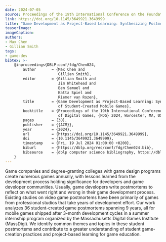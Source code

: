 ```yaml
---
date: 2024-07-05
source: Proceedings of the 19th International Conference on the Foundations of Digital Games
link: https://doi.org/10.1145/3649921.3649999
title: "Game Development as Project-Based Learning: Synthesizing Postmortems of Student-Created Mobile Games"
teaserImage: 
imageCaption: 
authors:
- Max Chen
- Gillian Smith
tags:
- game-dev
bibtex: >-
    @inproceedings{DBLP:conf/fdg/Chen024,
        author       = {Max Chen and
                        Gillian Smith},
        editor       = {Gillian Smith and
                        Jim Whitehead and
                        Ben Samuel and
                        Katta Spiel and
                        Riemer van Rozen},
        title        = {Game Development as Project-Based Learning: Synthesizing Postmortems
                        of Student-Created Mobile Games},
        booktitle    = {Proceedings of the 19th International Conference on the Foundations
                        of Digital Games, {FDG} 2024, Worcester, MA, USA, May 21-24, 2024},
        pages        = {38},
        publisher    = {{ACM}},
        year         = {2024},
        url          = {https://doi.org/10.1145/3649921.3649999},
        doi          = {10.1145/3649921.3649999},
        timestamp    = {Fri, 19 Jul 2024 01:00:00 +0200},
        biburl       = {https://dblp.org/rec/conf/fdg/Chen024.bib},
        bibsource    = {dblp computer science bibliography, https://dblp.org}
    }
---
```


Game companies and degree-granting colleges with game design programs create numerous games annually, with lessons learned from the development process holding significance for developers and game developer communities. Usually, game developers write postmortems to reflect on what went right and wrong in their game development process. Existing studies on video game postmortems have been primarily of games from professional studios that take years of development effort. Our work analyzes 36 student-created game postmortems spanning 9 years, all for mobile games shipped after 3-month development cycles in a summer internship program organized by the Massachusetts Digital Games Institute (MassDigi). We identify common themes and topics in these student postmortems and contribute to a greater understanding of student game-creation practices and project-based learning for game education.